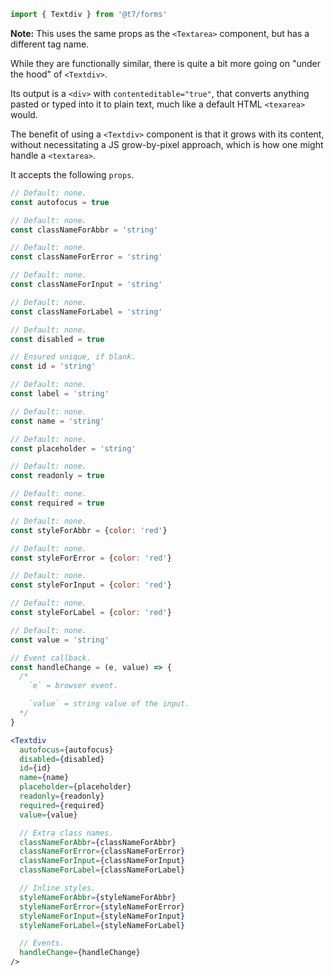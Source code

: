 ```js
import { Textdiv } from '@t7/forms'
```

**Note:** This uses the same props as the `<Textarea>` component, but has a different tag name.

While they are functionally similar, there is quite a bit more going on "under the hood" of `<Textdiv>`.

Its output is a `<div>` with `contenteditable="true"`, that converts anything pasted or typed into it to plain text, much like a default HTML `<texarea>` would.

The benefit of using a `<Textdiv>` component is that it grows with its content, without necessitating a JS grow-by-pixel approach, which is how one might handle a `<textarea>`.

It accepts the following `props`.

```js
// Default: none.
const autofocus = true

// Default: none.
const classNameForAbbr = 'string'

// Default: none.
const classNameForError = 'string'

// Default: none.
const classNameForInput = 'string'

// Default: none.
const classNameForLabel = 'string'

// Default: none.
const disabled = true

// Ensured unique, if blank.
const id = 'string'

// Default: none.
const label = 'string'

// Default: none.
const name = 'string'

// Default: none.
const placeholder = 'string'

// Default: none.
const readonly = true

// Default: none.
const required = true

// Default: none.
const styleForAbbr = {color: 'red'}

// Default: none.
const styleForError = {color: 'red'}

// Default: none.
const styleForInput = {color: 'red'}

// Default: none.
const styleForLabel = {color: 'red'}

// Default: none.
const value = 'string'

// Event callback.
const handleChange = (e, value) => {
  /*
    `e` = browser event.

    `value` = string value of the input.
  */
}
```

```jsx
<Textdiv
  autofocus={autofocus}
  disabled={disabled}
  id={id}
  name={name}
  placeholder={placeholder}
  readonly={readonly}
  required={required}
  value={value}

  // Extra class names.
  classNameForAbbr={classNameForAbbr}
  classNameForError={classNameForError}
  classNameForInput={classNameForInput}
  classNameForLabel={classNameForLabel}

  // Inline styles.
  styleNameForAbbr={styleNameForAbbr}
  styleNameForError={styleNameForError}
  styleNameForInput={styleNameForInput}
  styleNameForLabel={styleNameForLabel}

  // Events.
  handleChange={handleChange}
/>
```
